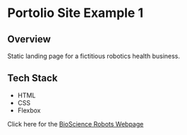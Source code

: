# Portolio Site Example 1

## Overview

Static landing page for a fictitious robotics health business.  

## Tech Stack

* HTML
* CSS
* Flexbox

Click here for the [BioScience Robots Webpage](https://jeremyspofford.github.io/bioscience-robots/)